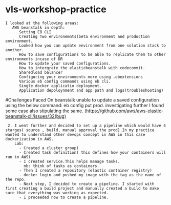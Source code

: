 # vls-workshop-practice
    I looked at the following areas:
       AWS beanstalk in depth:
          Setting EB CLI
          Creating Two environemnts(beta environment and production environment.
          Looked how you can update environment from one solution stack to another.
          How to save configurations to be able to replicate them to other environments incase of DR 
          How to update your saved configurations.
          How to intergrate the elasticbeanstalk with codecommit.
          Sharedload balancer
          Configuring your environments more using .ebextensions
          Various eb config commands using eb cli.
          Single docker applicatio deployment.
          Application depoloynment and app path and logs(troubleshooting)
 #Challenges Faced On beanstalk
    unable to update a saved configuration using the below command:
       eb config put prod.
    investigating further I found some case also stipulating the same. (https://github.com/aws/aws-elastic-beanstalk-cli/issues/32(bug)
 
     2. I went further and decided to set up a pipeline which would have 4 starges( source , build, manual approval the prod).In my practice wanted to understand other devops concept in AWS in this case dockerization in AWS.
        Lab:
          - Created a cluster group(
          - Created task definition( this defines how your containers will run in AWS)
          - I created service.This helps manage tasks.
            nb: think of tasks as containers.
          - Then I created a repository (elastic container registry)
          - docker login and pushed my image with the tag as the name of the repo.
          - Next step, I decided to create a pipeline. I started with first creating a build project and manually created a build to make sure that everything was working as expected.
          - I proceeded now to create a pipeline.
